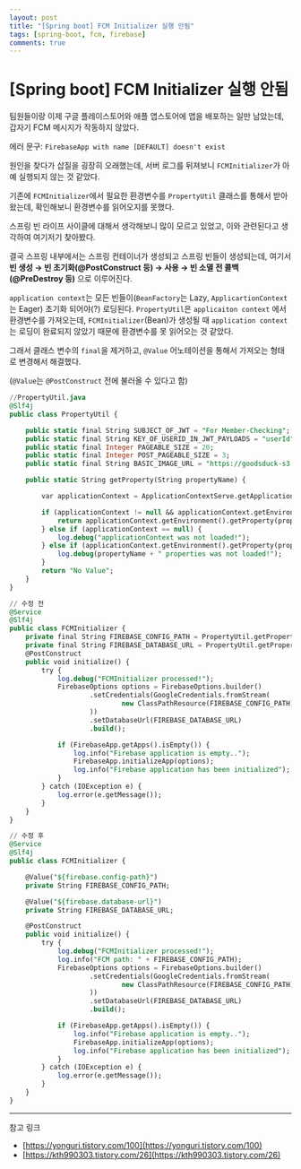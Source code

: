 ```yaml
---
layout: post
title: "[Spring boot] FCM Initializer 실행 안됨"
tags: [spring-boot, fcm, firebase]
comments: true
---
```


# [Spring boot] FCM Initializer 실행 안됨

팀원들이랑 이제 구글 플레이스토어와 애플 앱스토어에 앱을 배포하는 일만 남았는데, 갑자기 FCM 메시지가 작동하지 않았다. 

에러 문구: `FirebaseApp with name [DEFAULT] doesn't exist`

원인을 찾다가 삽질을 굉장히 오래했는데, 서버 로그를 뒤져보니 `FCMInitializer`가 아예 실행되지 않는 것 같았다.

기존에 `FCMInitializer`에서 필요한 환경변수를 `PropertyUtil` 클래스를 통해서 받아왔는데, 확인해보니 환경변수를 읽어오지를 못했다.

스프링 빈 라이프 사이클에 대해서 생각해보니 많이 모르고 있었고, 이와 관련된다고 생각하여 여기저기 찾아봤다.

결국 스프링 내부에서는 스프링 컨테이너가 생성되고 스프링 빈들이 생성되는데, 여기서 **빈 생성 → 빈 초기화(@PostConstruct 등) → 사용 → 빈 소멸 전 콜백(@PreDestroy 등)** 으로 이루어진다.

`application context`는 모든 빈들이(`BeanFactory`는 Lazy, `ApplicartionContext`는 Eager) 초기화 되어야(?) 로딩된다. `PropertyUtil`은 `applicaiton context` 에서 환경변수를 가져오는데, `FCMInitializer`(Bean)가 생성될 때 `application context`는 로딩이 완료되지 않았기 때문에 환경변수를 못 읽어오는 것 같았다.

그래서 클래스 변수의 `final`을 제거하고, `@Value` 어노테이션을 통해서 가져오는 형태로 변경해서 해결했다.

(`@Value`는 `@PostConstruct` 전에 불러올 수 있다고 함)

```sql
//PropertyUtil.java
@Slf4j
public class PropertyUtil {

    public static final String SUBJECT_OF_JWT = "For Member-Checking";
    public static final String KEY_OF_USERID_IN_JWT_PAYLOADS = "userId";
    public static final Integer PAGEABLE_SIZE = 20;
    public static final Integer POST_PAGEABLE_SIZE = 3;
    public static final String BASIC_IMAGE_URL = "https://goodsduck-s3.s3.ap-northeast-2.amazonaws.com/sample_goodsduck.png";

    public static String getProperty(String propertyName) {

        var applicationContext = ApplicationContextServe.getApplicationContext();

        if (applicationContext != null && applicationContext.getEnvironment().getProperty(propertyName) != null) {
            return applicationContext.getEnvironment().getProperty(propertyName);
        } else if (applicationContext == null) {
            log.debug("applicationContext was not loaded!");
        } else if (applicationContext.getEnvironment().getProperty(propertyName) == null) {
            log.debug(propertyName + " properties was not loaded!");
        }
        return "No Value";
    }
}
```

```sql
// 수정 전
@Service
@Slf4j
public class FCMInitializer {
    private final String FIREBASE_CONFIG_PATH = PropertyUtil.getProperty("firebase.config-path");
    private final String FIREBASE_DATABASE_URL = PropertyUtil.getProperty("firebase.database-url");
    @PostConstruct
    public void initialize() {
        try {
            log.debug("FCMInitializer processed!");
            FirebaseOptions options = FirebaseOptions.builder()
                    .setCredentials(GoogleCredentials.fromStream(
                            new ClassPathResource(FIREBASE_CONFIG_PATH).getInputStream()
                    ))
                    .setDatabaseUrl(FIREBASE_DATABASE_URL)
                    .build();

            if (FirebaseApp.getApps().isEmpty()) {
                log.info("Firebase application is empty..");
                FirebaseApp.initializeApp(options);
                log.info("Firebase application has been initialized");
            }
        } catch (IOException e) {
            log.error(e.getMessage());
        }
    }
}
```

```sql
// 수정 후
@Service
@Slf4j
public class FCMInitializer {

    @Value("${firebase.config-path}")
    private String FIREBASE_CONFIG_PATH;

    @Value("${firebase.database-url}")
    private String FIREBASE_DATABASE_URL;

    @PostConstruct
    public void initialize() {
        try {
            log.debug("FCMInitializer processed!");
            log.info("FCM path: " + FIREBASE_CONFIG_PATH);
            FirebaseOptions options = FirebaseOptions.builder()
                    .setCredentials(GoogleCredentials.fromStream(
                            new ClassPathResource(FIREBASE_CONFIG_PATH).getInputStream()
                    ))
                    .setDatabaseUrl(FIREBASE_DATABASE_URL)
                    .build();

            if (FirebaseApp.getApps().isEmpty()) {
                log.info("Firebase application is empty..");
                FirebaseApp.initializeApp(options);
                log.info("Firebase application has been initialized");
            }
        } catch (IOException e) {
            log.error(e.getMessage());
        }
    }
}
```

---

참고 링크

- [https://yonguri.tistory.com/100](https://yonguri.tistory.com/100)
- [https://kth990303.tistory.com/26](https://kth990303.tistory.com/26)
